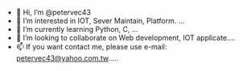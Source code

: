 - 👋 Hi, I’m @petervec43
- 👀 I’m interested in IOT, Sever Maintain, Platform. ...
- 🌱 I’m currently learning Python, C, ...
- 💞️ I’m looking to collaborate on Web development, IOT applicate....
- 📫 If you want contact me, please use e-mail: petervec43@yahoo.com.tw.....

<!---
petervec43/petervec43 is a ✨ special ✨ repository because its `README.md` (this file) appears on your GitHub profile.
You can click the Preview link to take a look at your changes.
--->
